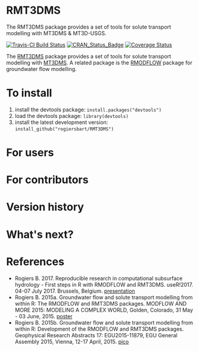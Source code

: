 RMT3DMS
=======
The RMT3DMS package provides a set of tools for solute transport modelling with MT3DMS & MT3D-USGS.

[![Travis-CI Build Status](https://travis-ci.org/rogiersbart/RMT3DMS.svg?branch=master)](https://travis-ci.org/rogiersbart/RMT3DMS)
[![CRAN_Status_Badge](http://www.r-pkg.org/badges/version/RMT3DMS)](https://cran.r-project.org/package=RMT3DMS)
[![Coverage Status](https://img.shields.io/codecov/c/github/rogiersbart/RMT3DMS/master.svg)](https://codecov.io/github/rogiersbart/RMT3DMS?branch=master)

The [RMT3DMS](https://rogiersbart.github.io/RMT3DMS/) package provides a set of tools for solute transport modelling with [MT3DMS](https://water.usgs.gov/ogw/mt3d-usgs/). A related package is the [RMODFLOW](https://rogiersbart.github.io/RMODFLOW/) package for groundwater flow modelling.

# To install

1. install the devtools package: `install.packages("devtools")`
2. load the devtools package: `library(devtools)`
3. install the latest development version: `install_github("rogiersbart/RMT3DMS")`

# For users


# For contributors

# Version history

# What's next?

# References

* Rogiers B. 2017. Reproducible research in computational subsurface hydrology - First steps in R with RMODFLOW and RMT3DMS. useR!2017. 04-07 July 2017. Brussels, Belgium. [presentation](https://drive.google.com/file/d/0B4xr2UZeAf_mZVJHSGhYek52bm8/view?usp=sharing)
* Rogiers B. 2015a. Groundwater flow and solute transport modelling from within R: The RMODFLOW and RMT3DMS packages. MODFLOW AND MORE 2015: MODELING A COMPLEX WORLD, Golden, Colorado, 31 May - 03 June, 2015. [poster](https://drive.google.com/file/d/0B4xr2UZeAf_mUEJuRUhCM3JtQlE/view?usp=sharing)
* Rogiers B. 2015b. Groundwater flow and solute transport modelling from within R: Development of the RMODFLOW and RMT3DMS packages. Geophysical Research Abstracts 17: EGU2015-11879, EGU General Assembly 2015, Vienna, 12-17 April, 2015. [pico](https://drive.google.com/file/d/0B4xr2UZeAf_mczZkcl9MbGlib28/view?usp=sharing)